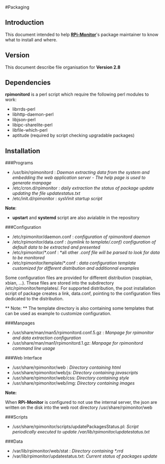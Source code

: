 #Packaging

## Introduction
This document intended to help [**RPi-Monitor**](http://rpi-experiences.blogspot.fr/)'s package maintainer to know what to install and where.

## Version
This document describe file organisation for **Version 2.8**

## Dependencies
**rpimonitord** is a perl script which require the following perl modules to work:

 * librrds-perl
 * libhttp-daemon-perl
 * libjson-perl
 * libipc-sharelite-perl
 * libfile-which-perl
 * aptitude (required by script checking upgradable packages)

## Installation

###Programs

* /usr/bin/rpimonitord : *Daemon extracting data from the system and embedding the web application server - The help page is used to generate manpage*
* /etc/cron.d/rpimonitor : *daily extraction the status of package update updating the file updatestatus.txt*
* /etc/init.d/rpimonitor : *sysVinit startup script*

**Note**:

* **upstart** and **systemd** script are also avialable in the repository

###Configuration

* /etc/rpimonitor/daemon.conf : *configuration of rpimonitord daemon*
* /etc/rpimonitor/data.conf : *(symlink to template/<distribution>.conf) configuration of default data to be extracted and presented*
* /etc/rpimonitor/\*.conf : *all other *.conf file will be parsed to look for data to be monitored*
* /etc/rpimonitor/template/\*.conf : *data configuration template customized for different distribution and additionnal examples*

Some configuration files are provided for different distribution (raspbian, xbian, ...).
These files are stored into the subdirectory /etc/rpimonitor/templates/.
For supported distribution, the post installation script of package creates a link, data.conf, pointing to the configuration files dedicated to the distribution.

** Note: **
The template directory is also containing some templates that can be used as example to customize configuration.

###Manpages

* /usr/share/man/man5/rpimonitord.conf.5.gz : *Manpage for rpimonitor and data extraction configuration*
* /usr/share/man/man1/rpimonitord.1.gz: *Manpage for rpimonitord command line usage*

###Web Interface

* /usr/share/rpimonitor/web : *Directory containing html*
* /usr/share/rpimonitor/web/js: *Directory containing javascripts*
* /usr/share/rpimonitor/web/css: *Directory containing style*
* /usr/share/rpimonitor/web/img: *Directory containing images*

**Note:**

When **RPi-Monitor** is configured to not use the internal server, the json are written on the disk into the web root directory /usr/share/rpimonitor/web

###Scripts

* /usr/share/rpimonitor/scripts/updatePackagesStatus.pl: *Script periodically executed to update /var/lib/rpimonitor/updatestatus.txt*

###Data

* /var/lib/rpimonitor/web/stat : *Directory containing \*.rrd*
* /var/lib/rpimonitor/updatestatus.txt: *Current status of packages update*
